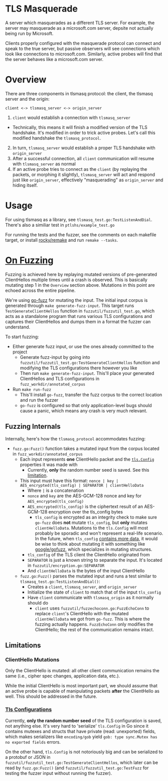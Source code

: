 # TLS Masquerade

A server which masquerades as a different TLS server. For example, the server
may masquerade as a microsoft.com server, depsite not actually being run by
Microsoft.

Clients properly configured with the masquerade protocol can connect and speak
to the true server, but passive observers will see connections which look like
connections to microsoft.com. Similarly, active probes will find that the
server behaves like a microsoft.com server.

# Overview

There are three components in tlsmasq protocol: the client, the tlsmasq server and the origin:

    client <-> tlsmasq_server <-> origin_server

1. `client` would establish a connection with `tlsmasq_server`
  - Technically, this means it will finish a modified version of the TLS
    handshake. It's modified in order to trick active probes. Let's call this
    modified handshake the `tlsmasq_protocol`.
2. In turn, `tlsmasq_server` would establish a proper TLS handshake with `origin_server`
3. After a successful connection, all `client` communication will resume with
  `tlsmasq_server` as normal
4. If an active probe tries to connect as the `client` (by replaying the
  packets, or morphing it slightly), `tlsmasq_server` will act and respond just
  like `origin_server`, effectively "masquerading" as `origin_server` and
  hiding itself.

# Usage

For using tlsmasq as a library, see `tlsmasq_test.go:TestListenAndDial`. There's also a similiar test in `ptlshs/example_test.go`

For running the tests and the fuzzer, see the comments on each makefile target, or install [rocky/remake](https://github.com/rocky/remake) and run `remake --tasks`.

# [On Fuzzing](#fuzzing)

Fuzzing is achieved here by replaying mutated versions of pre-generated ClientHellos multiple times until a crash is observed. This is basically mutating step 1 in the `Overview` section above. Mutations in this point are echoed across the entire pipeline.

We're using [go-fuzz](https://github.com/dvyukov/go-fuzz) for mutating the input. The initial input corpus is generated through `make generate-fuzz-input`. This target runs `TestGenerateClientHellos` function in `fuzzutil/fuzzutil_test.go`, which acts as a standalone program that runs various TLS configurations and captures their ClientHellos and dumps them in a format the fuzzer can understand.

To start fuzzing:

- Either generate fuzz input, or use the ones already committed to the project
  - Generate fuzz-input by going into `fuzzutil/fuzzutil_test.go:TestGenerateClientHellos` function and modifying the TLS configurations there however you like
  - Then run `make generate-fuzz-input`. This'll place your generated ClientHellos and TLS configurations in `fuzz_workdir/annotated_corpus`
- Run `make run-fuzz`
  - This'll install `go-fuzz`, transfer the fuzz corpus to the correct location and run the fuzzer
  - `go-fuzz` is configured so that only application-level bugs should cause a panic, which means any crash is very much relevant.

## Fuzzing Internals

Internally, here's how the `tlsmasq_protocol` accommodates fuzzing:

- `fuzz.go:Fuzz()` function takes a mutated input from the corpus located in `fuzz_workdir/annotated_corpus`
  - Each input represents **one** ClientHello packet and the [`tls.Config`](https://pkg.go.dev/crypto/tls#Config) properties it was made with
    - Currently, **only** the random number seed is saved. See this [limitation](#tls-config-limitation).
  - This input must have this format: `nonce | key | AES_encrypted(tls_config) | SEPARATOR | clientHelloData`
    - Where `|` is a concatenation
    - `nonce` and `key` are the AES-GCM-128 nonce and key for `AES_encrypted(tls_config)`
    - `AES_encrypted(tls_config)` is the ciphertext result of an AES-GCM-128 encryption over the tls_config bytes
      - `tls_config` is encrypted as an integrity check to make sure `go-fuzz` does **not** mutate `tls_config`, but **only** mutates `clientHelloData`. Mutations to the `tls.Config` will most probably be sporadic and won't represent a real-life scenario. In the future, when `tls_config` [contains more data](#tls-config-limitation), it would be wise to think about mutating it with something like [google/gofuzz](https://github.com/google/gofuzz), which specializes in mutating structures.
    - `tls_config` of the TLS client the ClientHello originated from
    - `SEPARATOR` is just a known string to separate the input. It's located in `fuzzutil/encryption.go:SEPARATOR`
    - And `clientHelloData` is the bytes of the input ClientHello
  - `fuzz.go:Fuzz()` parses the mutated input and runs a test similar to `tlsmasq_test.go:TestListenAndDial()`:
    - Creates a `client`, `tlsmasq_server`, and `origin_server`
    - Initialize the state of `client` to match that of the input `tls_config`
    - Have `client` communicate with `tlsmasq_origin` as it normally should do
      - `client` uses `fuzzutil/fuzzechoconn.go:FuzzEchoConn` to replace `client`'s ClientHello with the mutated `clientHelloData` we got from `go-fuzz`. This is where the fuzzing actually happens. `FuzzEchoConn` only modifies the ClientHello; the rest of the communication remains intact.

## Limitations

### ClientHello Mutations
Only the ClientHello is mutated: all other client communication remains the same (i.e., cipher spec changes, application data, etc.).

While the initial ClientHello is most important part, we should assume that an active probe is capable of manipulating packets **after** the ClientHello as well. This should be addressed in the future.

### [Tls Configurations](#tls-config-limitation)
Currently, **only the random number seed** of the TLS configuration is saved, not anything else. It's very hard to 'serialize' `tls.Config` in Go since it contains mutexes and structs that have private (read: unexported) fields, which makes serializers like `encoding/gob` yield `gob: type sync.Mutex has no exported fields` errors.

On the other hand, `tls.Config` is not notoriously big and can be serialized to a protobuf or JSON in `fuzzutil/fuzzutil_test.go:TestGenerateClientHellos`, which later can be read by `fuzz.go:Fuzz()` (and `fuzzutil/fuzzutil_test.go:TestFuzz` for testing the fuzzer input without running the fuzzer).
